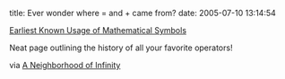 title: Ever wonder where = and + came from?
date: 2005-07-10 13:14:54 

[Earliest Known Usage of Mathematical Symbols][1]

Neat page outlining the history of all your favorite operators!

via [A Neighborhood of Infinity][2]

   [1]: http://members.aol.com/jeff570/mathsym.html
   [2]: http://sigfpe.blogspot.com/2005/07/who-invented-that-symbol.html


